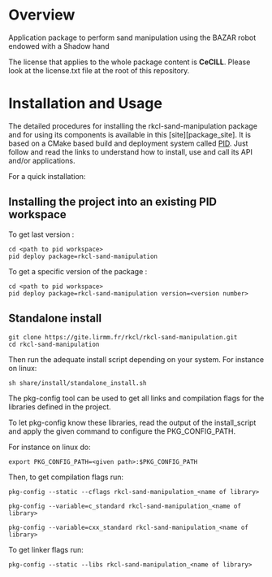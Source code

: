 
Overview
=========

Application package to perform sand manipulation using the BAZAR robot endowed with a Shadow hand



The license that applies to the whole package content is **CeCILL**. Please look at the license.txt file at the root of this repository.

Installation and Usage
=======================

The detailed procedures for installing the rkcl-sand-manipulation package and for using its components is available in this [site][package_site]. It is based on a CMake based build and deployment system called [PID](http://pid.lirmm.net/pid-framework/pages/install.html). Just follow and read the links to understand how to install, use and call its API and/or applications.

For a quick installation:

## Installing the project into an existing PID workspace

To get last version :
 ```
cd <path to pid workspace>
pid deploy package=rkcl-sand-manipulation
```

To get a specific version of the package :
 ```
cd <path to pid workspace>
pid deploy package=rkcl-sand-manipulation version=<version number>
```

## Standalone install
 ```
git clone https://gite.lirmm.fr/rkcl/rkcl-sand-manipulation.git
cd rkcl-sand-manipulation
```

Then run the adequate install script depending on your system. For instance on linux:
```
sh share/install/standalone_install.sh
```

The pkg-config tool can be used to get all links and compilation flags for the libraries defined in the project.

To let pkg-config know these libraries, read the output of the install_script and apply the given command to configure the PKG_CONFIG_PATH.

For instance on linux do:
```
export PKG_CONFIG_PATH=<given path>:$PKG_CONFIG_PATH
```

Then, to get compilation flags run:

```
pkg-config --static --cflags rkcl-sand-manipulation_<name of library>
```

```
pkg-config --variable=c_standard rkcl-sand-manipulation_<name of library>
```

```
pkg-config --variable=cxx_standard rkcl-sand-manipulation_<name of library>
```

To get linker flags run:

```
pkg-config --static --libs rkcl-sand-manipulation_<name of library>
```

